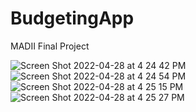 # BudgetingApp
MADII Final Project

![Screen Shot 2022-04-28 at 4 24 42 PM](https://user-images.githubusercontent.com/47338961/165848405-c49209d1-4472-4a3f-b3ee-0f4a98680c8f.png)
![Screen Shot 2022-04-28 at 4 24 54 PM](https://user-images.githubusercontent.com/47338961/165848408-a0a80ee3-cebb-4c68-8ce2-5c327dd96ec7.png)
![Screen Shot 2022-04-28 at 4 25 15 PM](https://user-images.githubusercontent.com/47338961/165848435-74beb20e-b104-4d18-82f8-ac5b3d8357d3.png)
![Screen Shot 2022-04-28 at 4 25 27 PM](https://user-images.githubusercontent.com/47338961/165848476-678b31aa-a918-4f1f-a50d-6e3c1c3e9484.png)
